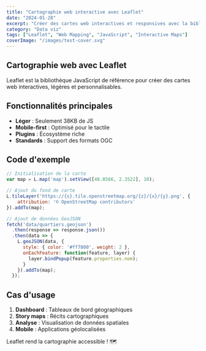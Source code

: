 ```yaml
---
title: "Cartographie web interactive avec Leaflet"
date: "2024-01-28"
excerpt: "Créer des cartes web interactives et responsives avec la bibliothèque JavaScript Leaflet"
category: "Data viz"
tags: ["Leaflet", "Web Mapping", "JavaScript", "Interactive Maps"]
coverImage: "/images/test-cover.svg"
---
```


## Cartographie web avec Leaflet

Leaflet est la bibliothèque JavaScript de référence pour créer des cartes web interactives, légères et personnalisables.

## Fonctionnalités principales

- **Léger** : Seulement 38KB de JS
- **Mobile-first** : Optimisé pour le tactile
- **Plugins** : Écosystème riche
- **Standards** : Support des formats OGC

## Code d'exemple

```javascript
// Initialisation de la carte
var map = L.map('map').setView([48.8566, 2.3522], 10);

// Ajout du fond de carte
L.tileLayer('https://{s}.tile.openstreetmap.org/{z}/{x}/{y}.png', {
    attribution: '© OpenStreetMap contributors'
}).addTo(map);

// Ajout de données GeoJSON
fetch('data/quartiers.geojson')
  .then(response => response.json())
  .then(data => {
    L.geoJSON(data, {
      style: { color: '#ff7800', weight: 2 },
      onEachFeature: function(feature, layer) {
        layer.bindPopup(feature.properties.nom);
      }
    }).addTo(map);
  });
```

## Cas d'usage

1. **Dashboard** : Tableaux de bord géographiques
2. **Story maps** : Récits cartographiques
3. **Analyse** : Visualisation de données spatiales
4. **Mobile** : Applications géolocalisées

Leaflet rend la cartographie accessible ! 🗺️

